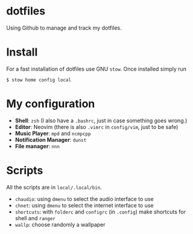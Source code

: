 # dotfiles
Using Github to manage and track my dotfiles.

# Install
For a fast installation of dotfiles use GNU `stow`. Once installed simply run

	$ stow home config local

# My configuration

+ **Shell**: `zsh` (I also have a `.bashrc`, just in case something goes wrong.)
+ **Editor**: Neovim (there is also `.vimrc` in `config/vim`, just to be safe)
+ **Music Player**: `mpd` and `ncmpcpp`
+ **Notification Manager**: `dunst`
+ **File manager**: `nnn`

# Scripts
All the scripts are in `local/.local/bin`.

+ `chaudio`: using `dmenu` to select the audio interface to use
+ `chnet`: using `dmenu` to select the internet interface to use
+ `shortcuts`: with `folderc` and `configrc` (in `.config`) make shortcuts for shell and `ranger`
+ `wallp`: choose randomly a wallpaper
